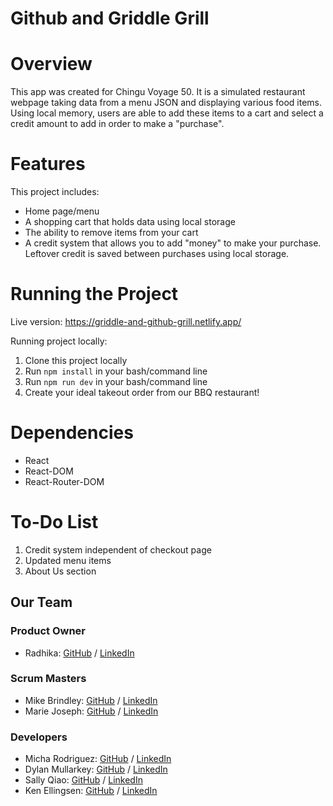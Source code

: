 # Github and Griddle Grill

# Overview
This app was created for Chingu Voyage 50. It is a simulated restaurant webpage taking data from a menu JSON and displaying various food items. Using local memory, users are able to add these items to a cart and select a credit amount to add in order to make a "purchase".

# Features
This project includes:
- Home page/menu
- A shopping cart that holds data using local storage
- The ability to remove items from your cart
- A credit system that allows you to add "money" to make your purchase. Leftover credit is saved between purchases using local storage.

# Running the Project
Live version: https://griddle-and-github-grill.netlify.app/

Running project locally:
1. Clone this project locally
2. Run `npm install` in your bash/command line
3. Run `npm run dev` in your bash/command line
4. Create your ideal takeout order from our BBQ restaurant!

# Dependencies
- React
- React-DOM
- React-Router-DOM

# To-Do List
1. Credit system independent of checkout page
2. Updated menu items
3. About Us section

## Our Team
### Product Owner

- Radhika: [GitHub](https://github.com/goldilocks0164) / [LinkedIn](https://www.linkedin.com/in/radhika-godla-81335166)

### Scrum Masters

- Mike Brindley: [GitHub](https://github.com/mikebrindley) / [LinkedIn](https://www.linkedin.com/in/brindley/)
- Marie Joseph: [GitHub](https://github.com/mari618) / [LinkedIn](https://www.linkedin.com/in/m-joseph-/)

### Developers

- Micha Rodriguez: [GitHub](https://github.com/michaella23) / [LinkedIn](https://linkedin.com/in/michaella-rodriguez)
- Dylan Mullarkey: [GitHub](https://github.com/dylanmullarkey) / [LinkedIn](https://www.linkedin.com/in/dylanmullarkey/)
- Sally Qiao: [GitHub](https://github.com/QH89) / [LinkedIn](https://www.linkedin.com/in/hui-qiao-17a8a7298/)
- Ken Ellingsen: [GitHub](https://github.com/ken-ellingsen) / [LinkedIn](https://www.linkedin.com/in/ken-ellingsen/)
